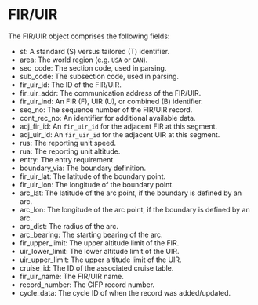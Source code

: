 # FIR/UIR

The FIR/UIR object comprises the following fields:

- st: A standard (S) versus tailored (T) identifier.
- area: The world region (e.g. `USA` or `CAN`).
- sec_code: The section code, used in parsing.
- sub_code: The subsection code, used in parsing.
- fir_uir_id: The ID of the FIR/UIR.
- fir_uir_addr: The communication address of the FIR/UIR.
- fir_uir_ind: An FIR (F), UIR (U), or combined (B) identifier.
- seq_no: The sequence number of the FIR/UIR record.
- cont_rec_no: An identifier for additional available data.
- adj_fir_id: An `fir_uir_id` for the adjacent FIR at this segment.
- adj_uir_id: An `fir_uir_id` for the adjacent UIR at this segment.
- rus: The reporting unit speed.
- rua: The reporting unit altitude.
- entry: The entry requirement.
- boundary_via: The boundary definition.
- fir_uir_lat: The latitude of the boundary point.
- fir_uir_lon: The longitude of the boundary point.
- arc_lat: The latitude of the arc point, if the boundary is defined by an arc.
- arc_lon: The longitude of the arc point, if the boundary is defined by an arc.
- arc_dist: The radius of the arc.
- arc_bearing: The starting bearing of the arc.
- fir_upper_limit: The upper altitude limit of the FIR.
- uir_lower_limit: The lower altitude limit of the UIR.
- uir_upper_limit: The upper altitude limit of the UIR.
- cruise_id: The ID of the associated cruise table.
- fir_uir_name: The FIR/UIR name.
- record_number: The CIFP record number.
- cycle_data: The cycle ID of when the record was added/updated.
